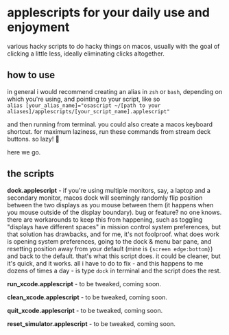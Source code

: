 # applescripts for your daily use and enjoyment

various hacky scripts to do hacky things on macos, usually with the goal of clicking a little less, ideally eliminating clicks altogether.

## how to use

in general i would recommend creating an alias in `zsh` or `bash`, depending on which you're using, and pointing to your script, like so<br>
`alias [your_alias_name]="osascript ~/[path to your aliases]/applescripts/[your_script_name].applescript"`

and then running from terminal. you could also create a macos keyboard shortcut. for maximum laziness, run these commands from stream deck buttons. so lazy! :robot:

here we go.

## the scripts

**dock.applescript** - if you're using multiple monitors, say, a laptop and a secondary monitor, macos dock will seemingly randomly flip position between the two displays as you mouse between them (it happens when you mouse outside of the display boundary). bug or feature? no one knows. there are workarounds to keep this from happening, such as toggling "displays have different spaces" in mission control system preferences, but that solution has drawbacks, and for me, it's not foolproof. what does work is opening system preferences, going to the dock & menu bar pane, and resetting position away from your default (mine is `{screen edge:bottom}`) and back to the default. that's what this script does. it could be cleaner, but it's quick, and it works. all i have to do to fix - and this happens to me dozens of times a day - is type `dock` in terminal and the script does the rest.

**run_xcode.applescript** - to be tweaked, coming soon.

**clean_xcode.applescript** - to be tweaked, coming soon.

**quit_xcode.applescript** - to be tweaked, coming soon.

**reset_simulator.applescript** - to be tweaked, coming soon.
